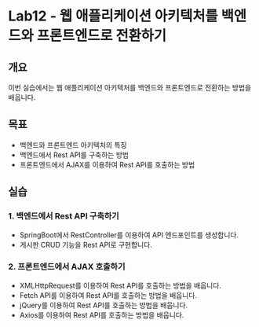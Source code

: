 # Lab12 - 웹 애플리케이션 아키텍처를 백엔드와 프론트엔드로 전환하기

## 개요
이번 실습에서는 웹 애플리케이션 아키텍처를 백엔드와 프론트엔드로 전환하는 방법을 배웁니다.

## 목표

- 백엔드와 프론트엔드 아키텍처의 특징
- 백엔드에서 Rest API를 구축하는 방법
- 프론트엔드에서 AJAX를 이용하여 Rest API를 호출하는 방법

## 실습

### 1. 백엔드에서 Rest API 구축하기

- SpringBoot에서 RestController를 이용하여 API 엔드포인트를 생성합니다.
- 게시판 CRUD 기능을 Rest API로 구현합니다.

### 2. 프론트엔드에서 AJAX 호출하기

- XMLHttpRequest를 이용하여 Rest API를 호출하는 방법을 배웁니다.
- Fetch API를 이용하여 Rest API를 호출하는 방법을 배웁니다.
- jQuery를 이용하여 Rest API를 호출하는 방법을 배웁니다.
- Axios를 이용하여 Rest API를 호출하는 방법을 배웁니다.